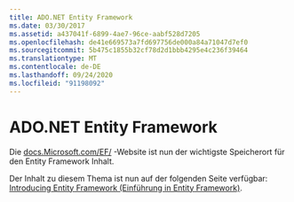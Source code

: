```yaml
---
title: ADO.NET Entity Framework
ms.date: 03/30/2017
ms.assetid: a437041f-6899-4ae7-96ce-aabf528d7205
ms.openlocfilehash: de41e669573a7fd697756de000a84a71047d7ef0
ms.sourcegitcommit: 5b475c1855b32cf78d2d1bbb4295e4c236f39464
ms.translationtype: MT
ms.contentlocale: de-DE
ms.lasthandoff: 09/24/2020
ms.locfileid: "91198092"
---
```

# <a name="adonet-entity-framework"></a>ADO.NET Entity Framework

Die [docs.Microsoft.com/EF/](/ef/) -Website ist nun der wichtigste Speicherort für den Entity Framework Inhalt.  
  
 Der Inhalt zu diesem Thema ist nun auf der folgenden Seite verfügbar: [Introducing Entity Framework (Einführung in Entity Framework)](/ef/ef6/get-started).
